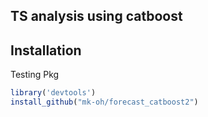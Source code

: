 ## TS analysis using catboost



## Installation
Testing Pkg
```r
library('devtools')
install_github("mk-oh/forecast_catboost2")
```

